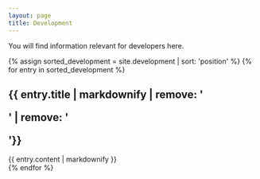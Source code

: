 ```yaml
---
layout: page
title: Development
---
```


You will find information relevant for developers here.

{% assign sorted_development = site.development | sort: 'position' %}
{% for entry in sorted_development %}
<section id="{{ entry.sectionName }}">
<div class="entry-heading"><h2>{{ entry.title | markdownify | remove: '<p>' | remove: '</p>'}}</h2></div>
{{ entry.content | markdownify }}
</section>
{% endfor %}